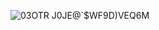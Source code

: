 ![03OTR J0JE@`$WF9D)VEQ6M](https://user-images.githubusercontent.com/90595566/141667537-ffb5e316-7b7a-4814-93f4-b6c9b303dc34.png)